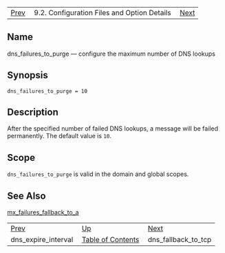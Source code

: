 |     |     |     |
| --- | --- | --- |
| [Prev](conf.ref.dns_expire_interval)  | 9.2. Configuration Files and Option Details |  [Next](conf.ref.dns_fallback_to_tcp.php) |

<a name="conf.ref.dns_failures_to_purge"></a>
## Name

dns_failures_to_purge — configure the maximum number of DNS lookups

## Synopsis

`dns_failures_to_purge = 10`

<a name="idp9027120"></a>
## Description

After the specified number of failed DNS lookups, a message will be failed permanently. The default value is `10`.

<a name="idp9029248"></a>
## Scope

`dns_failures_to_purge` is valid in the domain and global scopes.

<a name="idp9031296"></a>
## See Also

[mx_failures_fallback_to_a](conf.ref.mx_failures_fallback_to_a "mx_failures_fallback_to_a")

|     |     |     |
| --- | --- | --- |
| [Prev](conf.ref.dns_expire_interval)  | [Up](conf.ref.files.php) |  [Next](conf.ref.dns_fallback_to_tcp.php) |
| dns_expire_interval  | [Table of Contents](index) |  dns_fallback_to_tcp |
